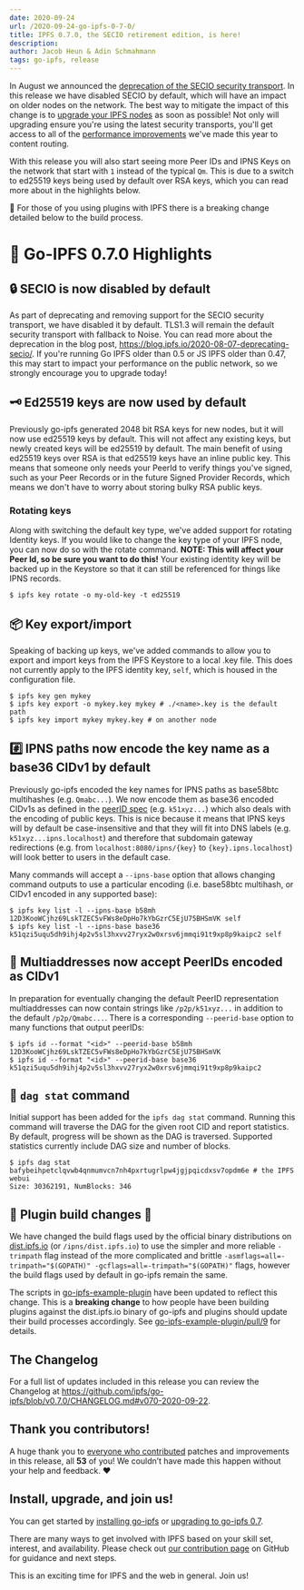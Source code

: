 ```yaml
---
date: 2020-09-24
url: /2020-09-24-go-ipfs-0-7-0/
title: IPFS 0.7.0, the SECIO retirement edition, is here!
description:
author: Jacob Heun & Adin Schmahmann
tags: go-ipfs, release
---
```


In August we announced the [deprecation of the SECIO security transport](https://blog.ipfs.io/2020-08-07-deprecating-secio/). In this release we have disabled SECIO by default, which will have an impact on older nodes on the network. The best way to mitigate the impact of this change is to [upgrade your IPFS nodes](https://docs.ipfs.io/recent-releases/go-ipfs-0-7/update-procedure) as soon as possible! Not only will upgrading ensure you're using the latest security transports, you'll get access to all of the [performance improvements](https://blog.ipfs.io/2020-07-20-dht-deep-dive/) we've made this year to content routing.

With this release you will also start seeing more Peer IDs and IPNS Keys on the network that start with `1` instead of the typical `Qm`. This is due to a switch to ed25519 keys being used by default over RSA keys, which you can read more about in the highlights below.

🚨 For those of you using plugins with IPFS there is a breaking change detailed below to the build process.

# 🔦 Go-IPFS 0.7.0 Highlights

## 🔒 SECIO is now disabled by default

As part of deprecating and removing support for the SECIO security transport, we have disabled it by default. TLS1.3 will remain the default security transport with fallback to Noise. You can read more about the deprecation in the blog post, https://blog.ipfs.io/2020-08-07-deprecating-secio/. If you're running Go IPFS older than 0.5 or JS IPFS older than 0.47, this may start to impact your performance on the public network, so we strongly encourage you to upgrade today!

## 🗝️ Ed25519 keys are now used by default

Previously go-ipfs generated 2048 bit RSA keys for new nodes, but it will now use ed25519 keys by default. This will not affect any existing keys, but newly created keys will be ed25519 by default. The main benefit of using ed25519 keys over RSA is that ed25519 keys have an inline public key. This means that someone only needs your PeerId to verify things you've signed, such as your Peer Records or in the future Signed Provider Records, which means we don't have to worry about storing bulky RSA public keys.

### Rotating keys

Along with switching the default key type, we've added support for rotating Identity keys. If you would like to change the key type of your IPFS node, you can now do so with the rotate command. **NOTE: This will affect your Peer Id, so be sure you want to do this!** Your existing identity key will be backed up in the Keystore so that it can still be referenced for things like IPNS records.

```console
$ ipfs key rotate -o my-old-key -t ed25519
```

## 📦 Key export/import

Speaking of backing up keys, we've added commands to allow you to export and import keys from the IPFS Keystore to a local .key file. This does not currently apply to the IPFS identity key, `self`, which is housed in the configuration file.

```console
$ ipfs key gen mykey
$ ipfs key export -o mykey.key mykey # ./<name>.key is the default path
$ ipfs key import mykey mykey.key # on another node
```

## #️⃣ IPNS paths now encode the key name as a base36 CIDv1 by default

Previously go-ipfs encoded the key names for IPNS paths as base58btc multihashes (e.g. `Qmabc...`). We now encode them as base36 encoded CIDv1s as defined in the [peerID spec](https://github.com/libp2p/specs/blob/master/peer-ids/peer-ids.md#string-representation) (e.g. `k51xyz...`) which also deals with the encoding of public keys. This is nice because it means that IPNS keys will by default be case-insensitive and that they will fit into DNS labels (e.g. `k51xyz...ipns.localhost`) and therefore that subdomain gateway redirections (e.g. from `localhost:8080/ipns/{key}` to `{key}.ipns.localhost`) will look better to users in the default case.

Many commands will accept a `--ipns-base` option that allows changing command outputs to use a particular encoding (i.e. base58btc multihash, or CIDv1 encoded in any supported base):

```console
$ ipfs key list -l --ipns-base b58mh
12D3KooWCjhz69LskTZEC5vFWs8eDpHo7kYbGzrC5EjU75BHSmVK self
$ ipfs key list -l --ipns-base base36
k51qzi5uqu5dh9ihj4p2v5sl3hxvv27ryx2w0xrsv6jmmqi91t9xp8p9kaipc2 self
```

## 📮 Multiaddresses now accept PeerIDs encoded as CIDv1

In preparation for eventually changing the default PeerID representation multiaddresses can now contain strings like `/p2p/k51xyz...` in addition to the default `/p2p/Qmabc...`. There is a corresponding `--peerid-base` option to many functions that output peerIDs:

```console
$ ipfs id --format "<id>" --peerid-base b58mh
12D3KooWCjhz69LskTZEC5vFWs8eDpHo7kYbGzrC5EjU75BHSmVK
$ ipfs id --format "<id>" --peerid-base base36
k51qzi5uqu5dh9ihj4p2v5sl3hxvv27ryx2w0xrsv6jmmqi91t9xp8p9kaipc2
```

## 🧮 `dag stat` command

Initial support has been added for the `ipfs dag stat` command. Running this command will traverse the DAG for the given root CID and report statistics. By default, progress will be shown as the DAG is traversed. Supported statistics currently include DAG size and number of blocks.

```console
$ ipfs dag stat bafybeihpetclqvwb4qnmumvcn7nh4pxrtugrlpw4jgjpqicdxsv7opdm6e # the IPFS webui
Size: 30362191, NumBlocks: 346
```

## 🚨 Plugin build changes 🚨

We have changed the build flags used by the official binary distributions on [dist.ipfs.io](https://dist.ipfs.io) (or `/ipns/dist.ipfs.io`) to use the simpler and more reliable `-trimpath` flag instead of the more complicated and brittle `-asmflags=all=-trimpath="$(GOPATH)" -gcflags=all=-trimpath="$(GOPATH)"` flags, however the build flags used by default in go-ipfs remain the same.

The scripts in [go-ipfs-example-plugin](https://github.com/ipfs/go-ipfs-example-plugin) have been updated to reflect this change. This is a **breaking change** to how people have been building plugins against the dist.ipfs.io binary of go-ipfs and plugins should update their build processes accordingly. See [go-ipfs-example-plugin/pull/9](https://github.com/ipfs/go-ipfs-example-plugin/pull/9) for details.

## The Changelog

For a full list of updates included in this release you can review the Changelog at https://github.com/ipfs/go-ipfs/blob/v0.7.0/CHANGELOG.md#v070-2020-09-22.

## Thank you contributors!

A huge thank you to [everyone who contributed](https://github.com/ipfs/go-ipfs/blob/v0.7.0/CHANGELOG.md#contributors) patches and improvements in this release, all **53** of you! We couldn’t have made this happen without your help and feedback. ❤

## Install, upgrade, and join us!

You can get started by [installing go-ipfs](https://dist.ipfs.io/#go-ipfs) or [upgrading to go-ipfs 0.7](https://docs.ipfs.io/recent-releases/go-ipfs-0-7/update-procedure).

There are many ways to get involved with IPFS based on your skill set, interest, and availability. Please check out [our contribution page](https://github.com/ipfs/community/blob/master/CONTRIBUTING.md) on GitHub for guidance and next steps.

This is an exciting time for IPFS and the web in general. Join us!

